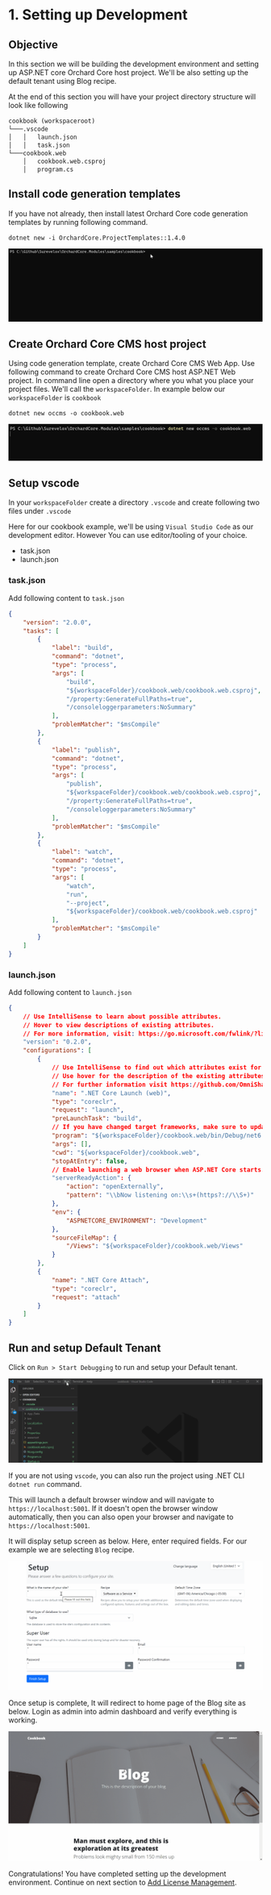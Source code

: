 # 1. Setting up Development

## Objective

In this section we will be building the development environment and setting up ASP.NET core Orchard Core host project. We'll be also setting up the default tenant using Blog recipe.

At the end of this section you will have your project directory structure will look like following

```
cookbook (workspaceroot)
└───.vscode
│   │   launch.json
│   │   task.json
└───cookbook.web
    │   cookbook.web.csproj
    │   program.cs
```

## Install code generation templates

If you have not already, then install latest Orchard Core code generation templates by running following command.

```dotnetcli
dotnet new -i OrchardCore.ProjectTemplates::1.4.0
```

![Install Orchard Core code generation template](./images/code-generation.gif)

## Create Orchard Core CMS host project

Using code generation template, create Orchard Core CMS Web App.  Use following command to create Orchard Core CMS host ASP.NET Web project. In command line open a directory where you what you place your project files. We'll call the `workspaceFolder`. In example below our `workspaceFolder` is `cookbook`

```dotnetcli
dotnet new occms -o cookbook.web
```

![Create Orchard Core CMS Project](./images/oc-host.gif)

## Setup vscode

In your `workspaceFolder` create a directory `.vscode` and create following two files under `.vscode`

Here for our cookbook example, we'll be using `Visual Studio Code` as our development editor. However You can use editor/tooling of your choice.

- task.json
- launch.json

### task.json
Add following content to `task.json`

```json
{
    "version": "2.0.0",
    "tasks": [
        {
            "label": "build",
            "command": "dotnet",
            "type": "process",
            "args": [
                "build",
                "${workspaceFolder}/cookbook.web/cookbook.web.csproj",
                "/property:GenerateFullPaths=true",
                "/consoleloggerparameters:NoSummary"
            ],
            "problemMatcher": "$msCompile"
        },
        {
            "label": "publish",
            "command": "dotnet",
            "type": "process",
            "args": [
                "publish",
                "${workspaceFolder}/cookbook.web/cookbook.web.csproj",
                "/property:GenerateFullPaths=true",
                "/consoleloggerparameters:NoSummary"
            ],
            "problemMatcher": "$msCompile"
        },
        {
            "label": "watch",
            "command": "dotnet",
            "type": "process",
            "args": [
                "watch",
                "run",
                "--project",
                "${workspaceFolder}/cookbook.web/cookbook.web.csproj"
            ],
            "problemMatcher": "$msCompile"
        }
    ]
}
```


### launch.json
Add following content to `launch.json`

```json
{
    // Use IntelliSense to learn about possible attributes.
    // Hover to view descriptions of existing attributes.
    // For more information, visit: https://go.microsoft.com/fwlink/?linkid=830387
    "version": "0.2.0",
    "configurations": [
        {
            // Use IntelliSense to find out which attributes exist for C# debugging
            // Use hover for the description of the existing attributes
            // For further information visit https://github.com/OmniSharp/omnisharp-vscode/blob/master/debugger-launchjson.md
            "name": ".NET Core Launch (web)",
            "type": "coreclr",
            "request": "launch",
            "preLaunchTask": "build",
            // If you have changed target frameworks, make sure to update the program path.
            "program": "${workspaceFolder}/cookbook.web/bin/Debug/net6.0/cookbook.web.dll",
            "args": [],
            "cwd": "${workspaceFolder}/cookbook.web",
            "stopAtEntry": false,
            // Enable launching a web browser when ASP.NET Core starts. For more information: https://aka.ms/VSCode-CS-LaunchJson-WebBrowser
            "serverReadyAction": {
                "action": "openExternally",
                "pattern": "\\bNow listening on:\\s+(https?://\\S+)"
            },
            "env": {
                "ASPNETCORE_ENVIRONMENT": "Development"
            },
            "sourceFileMap": {
                "/Views": "${workspaceFolder}/cookbook.web/Views"
            }
        },
        {
            "name": ".NET Core Attach",
            "type": "coreclr",
            "request": "attach"
        }
    ]
}
```

## Run and setup Default Tenant

Click on `Run > Start Debugging` to run and setup your Default tenant.

![Run/Debug Application](./images/vscode-debug.gif)

If you are not using `vscode`, you can also run the project using .NET CLI `dotnet run` command.

This will launch a default browser window and will navigate to `https://localhost:5001`. If it doesn't open the browser window automatically, then you can also open your browser and navigate to `https://localhost:5001`. 

It will display setup screen as below. Here, enter required fields. For our example we are selecting `Blog` recipe. 

![Setup Orchard Core CMS Default tenant](./images/occms-setup.gif)

Once setup is complete, It will redirect to home page of the Blog site as below. Login as admin into admin dashboard and verify everything is working.

![Orchard Core CMS running Host Web App](./images/occms-admin.gif)

Congratulations! You have completed setting up the development environment. Continue on next section to [Add License Management](licensing).

